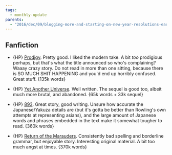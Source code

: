 ```yaml
---
tags:
  - monthly-update
parents:
  - "2016/dec/09/blogging-more-and-starting-on-new-year-resolutions-early"
---
```


## Fanfiction

- {HP} [Prodigy](https://www.fanfiction.net/s/3415504/1/Prodigy). Pretty good.
  I liked the modern take. A bit *too* prodigious perhaps, but that's what the
  title announced so who's complaining? Waaay crazy story. Do not read in more
  than one sitting, because there is SO MUCH SHIT HAPPENING and you'd end up
  horribly confused. Great stuff. {135k words}

- {HP} [Yet Another Universe](https://www.fanfiction.net/s/6320683/1/Yet-Another-Universe).
  Well written. The sequel is good too, albeit much more brutal, and abandoned.
  {65k words + 33k sequel}

- {HP} [893](https://www.fanfiction.net/s/7161848/34/893). Great story, good
  writing. Unsure how accurate the Japanese/Yakuza details are (but it's gotta
  be better than Rowling's own attempts at representing asians), and the large
  amount of Japanese words and phrases embedded in the text make it somewhat
  tougher to read. {360k words}

- {HP} [Return of the Marauders](https://www.fanfiction.net/s/5856625/1/The-Return-of-the-Marauders).
  Consistently bad spelling and borderline grammar, but enjoyable story.
  Interesting original material. A bit too much angst at times. {370k words}


